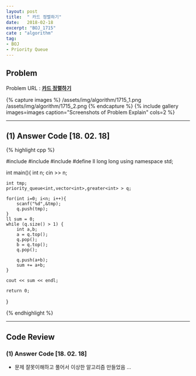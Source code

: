 ```yaml
---
layout: post
title:  " 카드 정렬하기"
date:   2018-02-18
excerpt: "BOJ_1715"
cate : "algorithm"
tag:
- BOJ
- Priority Queue
---
```


## Problem 
Problem URL : **[카드 정렬하기](https://www.acmicpc.net/problem/1715)**

{% capture images %}
    /assets/img/algorithm/1715_1.png
    /assets/img/algorithm/1715_2.png
{% endcapture %}
{% include gallery images=images caption="Screenshots of Problem Explain" cols=2 %}

---
 
## (1) Answer Code [18. 02. 18]
{% highlight cpp %}

#include<iostream>
#include<queue>
#include<functional>
#define ll long long
using namespace std;

int main(){
    int n;
    cin >> n;
    
    int tmp;
    priority_queue<int,vector<int>,greater<int> > q;
    
    for(int i=0; i<n; i++){
        scanf("%d",&tmp);
        q.push(tmp);
    }
    ll sum = 0;
    while (q.size() > 1) {
        int a,b;
        a = q.top();
        q.pop();
        b = q.top();
        q.pop();
        
        q.push(a+b);
        sum += a+b;
    }
    
    cout << sum << endl;
   
    return 0;
}


{% endhighlight %}

---

## Code Review

### (1) Answer Code [18. 02. 18]

* 문제 잘못이해하고 풀어서 이상한 알고리즘 만들었음 ... 
